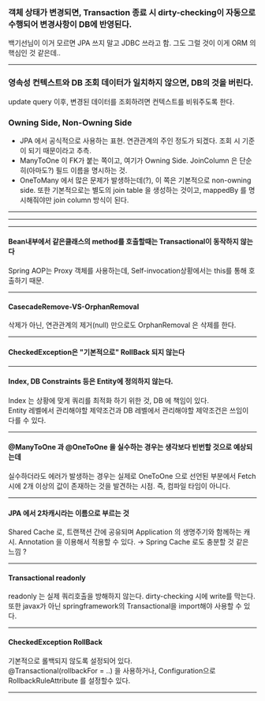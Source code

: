 ### 객체 상태가 변경되면, Transaction 종료 시 dirty-checking이 자동으로 수행되어 변경사항이 DB에 반영된다.
백기선님이 이거 모르면 JPA 쓰지 말고 JDBC 쓰라고 함.
그도 그럴 것이 이게 ORM 의 핵심인 것 같은데..

---

### 영속성 컨텍스트와 DB 조회 데이터가 일치하지 않으면, DB의 것을 버린다.
update query 이후, 변경된 데이터를 조회하려면 컨텍스트를 비워주도록 한다.

### Owning Side, Non-Owning Side
- JPA 에서 공식적으로 사용하는 표현. 연관관계의 주인 정도가 되겠다. 조회 시 기준이 되기 때문이라고 추측.  
- ManyToOne 이 FK가 붙는 쪽이고, 여기가 Owning Side. JoinColumn 은 단순히(아마도?) 필드 이름을 명시하는 것.
- OneToMany 에서 많은 문제가 발생하는데(?), 이 쪽은 기본적으로 non-owning side. 또한 기본적으로는 별도의 join table 을 생성하는 것이고, mappedBy 를 명시해줘야만 join column 방식이 된다.

---
---
---

#### Bean내부에서 같은클래스의 method를 호출할때는 Transactional이 동작하지 않는다
Spring AOP는 Proxy 객체를 사용하는데, Self-invocation상황에서는 this를 통해 호출하기 때문.  

---

#### CasecadeRemove-VS-OrphanRemoval
삭제가 아닌, 연관관계의 제거(null) 만으로도 OrphanRemoval 은 삭제를 한다.  

---

#### CheckedException은 "기본적으로" RollBack 되지 않는다

---

#### Index, DB Constraints 등은 Entity에 정의하지 않는다.
Index 는 상황에 맞게 쿼리를 최적화 하기 위한 것, DB 에 책임이 있다.  
Entity 레벨에서 관리해야할 제약조건과 DB 레벨에서 관리해야할 제약조건은 쓰임이 다를 수 있다.

--- 

#### @ManyToOne 과 @OneToOne 을 실수하는 경우는 생각보다 빈번할 것으로 예상되는데
실수하더라도 에러가 발생하는 경우는 실제로 OneToOne 으로 선언된 부분에서 Fetch 시에 2개 이상의 값이 존재하는 것을 발견하는 시점. 즉, 컴파일 타임이 아니다.  

---

#### JPA 에서 2차캐시라는 이름으로 부르는 것
Shared Cache 로, 트랜잭션 간에 공유되며 Application 의 생명주기와 함께하는 캐시. Annotation 을 이용해서 적용할 수 있다. → Spring Cache 로도 충분할 것 같은 느낌 ?

---

#### Transactional readonly 
readonly 는 실제 쿼리호출을 방해하지 않는다. dirty-checking 시에 write를 막는다.
또한 javax가 아닌 springframework의 Transactional을 import해야 사용할 수 있다.  

---  

#### CheckedException RollBack  
기본적으로 롤백되지 않도록 설정되어 있다.  
@Transactional(rollbackFor = ..) 을 사용하거나, Configuration으로 RollbackRuleAttribute 를 설정할수 있다.  

---  

